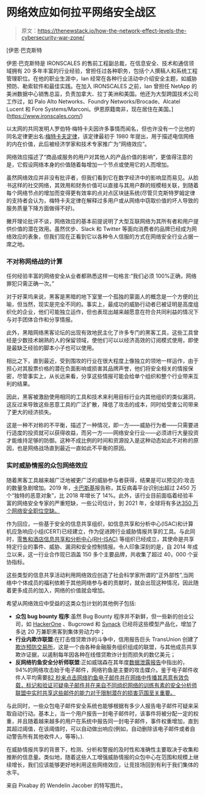 # 网络效应如何拉平网络安全战区

> 原文：<https://thenewstack.io/how-the-network-effect-levels-the-cybersecurity-war-zone/>

[](https://www.ironscales.com/)

 [伊恩·巴克斯特

伊恩·巴克斯特是 IRONSCALES 的售前工程副总裁，在信息安全、技术和通信领域拥有 20 多年丰富的行业经验，曾担任过各种职务，包括个人撰稿人和系统工程管理职位。在他的职业生涯中，Ian 经常在各种行业活动中介绍安全主题，如威胁预防、勒索软件和最佳实践。在加入 IRONSCALES 之前，Ian 曾担任 NetApp 的美洲数据中心销售总监，负责加拿大、拉丁美洲和美国。他还为大型跨国技术公司工作过，如 Palo Alto Networks、Foundry Networks/Brocade、Alcatel Lucent 和 Fore Systems/Marconi。伊恩原籍南非，现在居住在美国。](https://www.ironscales.com/) [](https://www.ironscales.com/)

以太网的共同发明人罗伯特·梅特卡夫因许多事情而闻名，但也许没有一个比他的同名定律更出名:[梅特卡夫定律](https://searchnetworking.techtarget.com/definition/Metcalfes-Law)，该定律最初于 1980 年提出，用于描述电信网络的内在价值，此后被经济学家和技术专家推广为“网络效应”。

网络效应描述了“商品或服务的用户对其他人的产品价值的影响”，更值得注意的是，它假设网络本身的价值随着每增加一个节点或使用它的人而增加。

虽然网络效应并非没有批评者，但我们看到它在数字经济中的影响显而易见。从脸书这样的社交网络，其效用和财务价值可以直接与其用户群的规模相关联，到随着每个网络节点的增加而变得更有效率的点对点区块链系统(尽管贝克斯特罗姆定律的支持者会认为，梅特卡夫定律在解释过多用户或从网络中窃取价值的坏人导致的服务质量下降方面做得不好)。

撇开理论批评不谈，网络效应的基本前提说明了大型互联网络为其所有者和用户提供价值的潜在效用。虽然优步、Slack 和 Twitter 等面向消费者的品牌已经成为网络效应的表象，但我们现在正看到它以各种令人信服的方式在网络安全行业占据一席之地。

### 不对称网络战的计算

任何经验丰富的网络安全从业者都熟悉这样一句格言:“我们必须 100%正确，网络罪犯只需正确一次。”

对于好莱坞来说，黑客是黑暗的地下室里一个孤独的蒙面人的概念是一个方便的比喻，但当然，现实是完全不同的。事实上，最成功的威胁行动者已被证明是高度组织化的企业，他们可能独立运作，但也表现出越来越愿意在符合共同利益的情况下与对手团体合作和分享情报。

此外，黑暗网络黑客论坛的出现有效地民主化了许多专门的黑客工具，这些工具曾经是少数技术娴熟的人的保留领域，使他们可以以经济高效的订阅模式使用，即使是最缺乏经验的脚本小子也可以使用。

相比之下，直到最近，受到围攻的行业在很大程度上像独立的领地一样运作，由于担心对其股票价格的潜在负面影响或损害其品牌声誉，他们将安全相关的情报保密，尽管事实上，从长远来看，分享这些情报可能会给单个组织和整个行业带来互利的结果。

因此，黑客被激励使用相同的工具和技术来利用目标行业内其他组织的类似漏洞，这反过来导致这些恶意工具的广泛扩散，降低了攻击的成本，同时给受害公司带来了更大的经济损失。

这是一种不对称的不平衡，描述了一种情况，即一方——威胁行为者——只需要进行适度的投资就可以获得收益，而另一方——网络安全行业——必须进行大量投资才能维持足够的防御。这种不成比例的时间和资源投入是这种动态如此不对称的原因，也是网络战场直到最近一直如此不平衡的原因。

### 实时威胁情报的众包网络效应

随着黑客工具越来越广泛地被更广泛的威胁参与者获得，结果是可以预见的:攻击的数量急剧增加。2019 年，[卡巴斯基](https://go.kaspersky.com/rs/802-IJN-240/images/KSB_2019_Statistics_EN.pdf)报告称，其反病毒平台识别出超过 2450 万个“独特的恶意对象”，比 2018 年增长了 14%。此外，该行业目前面临着经验丰富的网络安全专家的严重短缺，一些公司估计，到 2021 年，全球将有多达[350 万个网络安全职位空缺。](https://securityboulevard.com/2019/11/the-state-of-the-cybersecurity-skills-gap-heading-into-2020/)

作为回应，一些基于安全的信息共享组织，如信息共享和分析中心(ISAC)和计算机应急响应小组(CERT)已经建立，作为促进跨行业威胁情报共享的工具。与此同时，[零售和酒店信息共享和分析中心(RH-ISAC)](https://rhisac.org/) 等组织已经成立，其使命是共享特定行业的事件、威胁、漏洞和安全控制情报。令人印象深刻的是，自 2014 年成立以来，这一行业合作现已涵盖 150 多个主要品牌，共收集了超过 40，000 个妥协指标。

这些类型的信息共享活动利用网络效应创造了社会科学家所谓的“正外部性”,当网络中个体成员的福利依赖于其他网络参与者的贡献时，就会出现这种情况，因此随着更多成员的加入，网络的价值就会增加。

希望从网络效应中受益的这类众包计划的其他例子包括:

*   **众包 bug bounty 程序**:虽然 Bug Bounty 程序并不新鲜，但一些新的创业公司，如 [HackerOne](https://www.hackerone.com/) 、Bugcrowd 和 [Synack](http://www.synack.com/) 已经将这些模型产品化，增加了多达 20 万兼职黑客到集体劳动力中；
*   **行业内欺诈联盟**:在打击借贷欺诈的斗争中，信用报告巨头 TransUnion 创建了[欺诈预防交易所](https://newsroom.transunion.com/transunion-launches-fraud-prevention-exchange-to-reduce-online-fraud/)，这是一个由各种金融服务组织组成的联盟，与其他成员共享欺诈证据，以遏制每年因各种在线借贷欺诈计划而损失的数亿美元；
*   **反网络钓鱼安全分析师联盟**:正如威瑞森在其年度[数据泄露报告](https://enterprise.verizon.com/resources/reports/dbir/)中指出的，94%的网络攻击始于电子邮件，网络钓鱼是主要的攻击媒介。鉴于电子邮件收件人平均需要[82 秒来点击网络钓鱼电子邮件并在网络中传播其恶意有效负载，标记和验证可疑电子邮件并在来自不同组织网络的训练有素的安全分析师联盟中实时共享这些邮件的能力对于限制潜在的损害范围至关重要。](https://ironscales.com/blog/5-Benefits-Advanced-Phishing-Threat-Prevention-Platform/)

与此同时，一些众包电子邮件安全系统也能够根据有多少人报告电子邮件可疑来采取自动行动。基本上，当一个用户报告一封电子邮件时，该事件将被分配一定的权重，并且随着越来越多的用户在系统中报告同一封电子邮件，事件权重增加，直到其超过阈值，在该阈值时，可以自动做出响应(例如，自动删除该电子邮件或者自动警告所有其他收件人，等等)。).

在威胁情报共享的背景下，检测、分析和警报的及时性和准确性主要取决于收集和推断的信息量。类似地，随着这些人工增强威胁情报的众包中心在范围和规模上继续增长，我们应该能够更好地利用这些网络效应，让竞技场回到有利于我们集体的水平。

来自 Pixabay 的 Wendelin Jacober 的特写图片。

<svg xmlns:xlink="http://www.w3.org/1999/xlink" viewBox="0 0 68 31" version="1.1"><title>Group</title> <desc>Created with Sketch.</desc></svg>